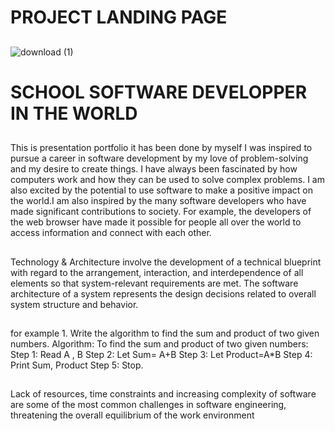 # PROJECT LANDING PAGE
##
![download (1)](https://github.com/sharonkisenga/Build-your-portfolio-project-Week-3-Project-Landing-Page/assets/128801550/fef8a3b1-7754-4e90-80e9-6e40b2ad6704)
# SCHOOL SOFTWARE DEVELOPPER IN THE WORLD
##

This is presentation portfolio it has been done by myself
I was inspired to pursue a career in software development by my love of problem-solving and my desire to create things. I have always been fascinated by how computers work and how they can be used to solve complex problems. I am also excited by the potential to use software to make a positive impact on the world.I am also inspired by the many software developers who have made significant contributions to society. For example, the developers of the web browser have made it possible for people all over the world to access information and connect with each other. 
##
Technology & Architecture involve the development of a technical blueprint with regard to the arrangement, interaction, and interdependence of all elements so that system-relevant requirements are met. The software architecture of a system represents the design decisions related to overall system structure and behavior.
##
for example 1. Write the algorithm to find the sum and product of two given numbers. Algorithm: To find the sum and product of two given numbers:
 Step 1: Read A , B
 Step 2: Let Sum= A+B
 Step 3: Let Product=A*B 
Step 4: Print Sum, Product 
Step 5: Stop.
##
Lack of resources, time constraints and increasing complexity of software are some of the most common challenges in software engineering, threatening the overall equilibrium of the work environment





